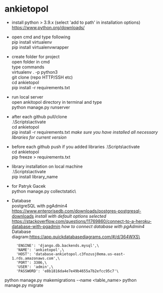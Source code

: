 # ankietopol
- install python > 3.9.x (select 'add to path' in installation options)\
https://www.python.org/downloads/

- open cmd and type following\
  pip install virtualenv\
  pip install virtualenvwrapper
- create folder for project\
  open folder in cmd\
  type commands\
  virtualenv . -p python3\
  git clone (repo HTTP/SSH etc)\
  cd ankietopol\
  pip install -r requirements.txt
- run local server\
  open ankitopol directory in terminal and type\
  python manage.py runserver
- after each github pull/clone\
  .\Scripts\activate\
  cd ankietopol\
  pip install -r requirements.txt *make sure you have installed all necessary libraries for current version*
- before each github push if you added libraries
  .\Scripts\activate\
  cd ankietopol\
  pip freeze > requirements.txt
- library installation on local machine\
  .\Scripts\activate\
  pip install library_name
- for Patryk Gacek\
  python manage.py collectstatic\
- Database\
 postgreSQL with pgAdmin4
 https://www.enterprisedb.com/downloads/postgres-postgresql-downloads *install with default options selected*\
 https://stackoverflow.com/questions/11769860/connect-to-a-heroku-database-with-pgadmin *how to connect database with pgAdmin4*\
 Database diagram:https://app.quickdatabasediagrams.com/#/d/364WXS\
 
        'ENGINE': 'django.db.backends.mysql',\
        'NAME': 'ankietopol',\
        'HOST': 'database-ankietopol.c3fozusj0ema.us-east-1.rds.amazonaws.com',\
        'PORT': 3306,\
        'USER': 'admin',\
        'PASSWORD': 'e8b1816da4e7e49b4655a7b2efcc95c7'\
python manage.py makemigrations --name <table_name>
python manage.py migrate
